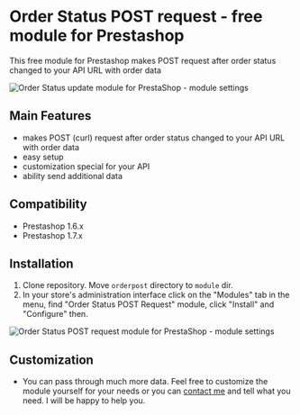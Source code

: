 # Order Status POST request - free module for Prestashop

This free module for Prestashop makes POST request after order status changed to your API URL with order data

![Order Status update module for PrestaShop - module settings](https://tobiksoft.com/138-large_default/order-status-post-request-module-for-prestashop.jpg)

## Main Features
* makes POST (curl) request after order status changed to your API URL with order data
* easy setup
* customization special for your API
* ability send additional data

## Compatibility
* Prestashop 1.6.x
* Prestashop 1.7.x

## Installation
1.  Clone repository. Move `orderpost` directory to `module` dir.
3.  In your store's administration interface click on the "Modules" tab in the menu, find "Order Status POST Request" module, click "Install" and "Configure" then.


![Order Status POST request module for PrestaShop - module settings](https://tobiksoft.com/139-thickbox_default/order-status-post-request-module-for-prestashop.jpg)

## Customization
* You can pass through much more data. Feel free to customize the module yourself for your needs or you can [contact me](https://tobiksoft.com/content/8-contact-us) and tell what you need. I will be happy to help you.